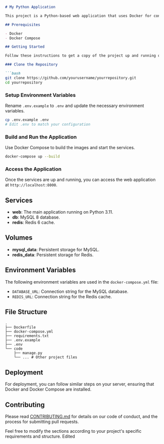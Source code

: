 
```markdown
# My Python Application

This project is a Python-based web application that uses Docker for containerization and Docker Compose for managing multiple services including a MySQL database and Redis.

## Prerequisites

- Docker
- Docker Compose

## Getting Started

Follow these instructions to get a copy of the project up and running on your local machine for development and testing purposes.

### Clone the Repository

```bash
git clone https://github.com/yourusername/yourrepository.git
cd yourrepository
```

### Setup Environment Variables

Rename `.env.example` to `.env` and update the necessary environment variables.

```bash
cp .env.example .env
# Edit .env to match your configuration
```

### Build and Run the Application

Use Docker Compose to build the images and start the services.

```bash
docker-compose up --build
```

### Access the Application

Once the services are up and running, you can access the web application at `http://localhost:8000`.

## Services

- **web**: The main application running on Python 3.11.
- **db**: MySQL 8 database.
- **redis**: Redis 6 cache.

## Volumes

- **mysql_data**: Persistent storage for MySQL.
- **redis_data**: Persistent storage for Redis.

## Environment Variables

The following environment variables are used in the `docker-compose.yml` file:

- `DATABASE_URL`: Connection string for the MySQL database.
- `REDIS_URL`: Connection string for the Redis cache.

## File Structure

```
.
├── Dockerfile
├── docker-compose.yml
├── requirements.txt
├── .env.example
├── .env
└── code
    ├── manage.py
    └── ... # Other project files
```


## Deployment

For deployment, you can follow similar steps on your server, ensuring that Docker and Docker Compose are installed.

## Contributing

Please read [CONTRIBUTING.md](CONTRIBUTING.md) for details on our code of conduct, and the process for submitting pull requests.

Feel free to modify the sections according to your project's specific requirements and structure.
Edited

